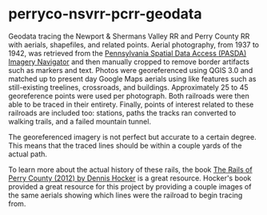 # perryco-nsvrr-pcrr-geodata
Geodata tracing the Newport &amp; Shermans Valley RR and Perry County RR with aerials, shapefiles, and related points. Aerial photography, from 1937 to 1942, was retrieved from the [Pennsylvania Spatial Data Access (PASDA) Imagery Navigator](http://maps.psiee.psu.edu/ImageryNavigator/) and then manually cropped to remove border artifacts such as markers and text. Photos were georeferenced using QGIS 3.0 and matched up to present day Google Maps aerials using like features such as still-existing treelines, crossroads, and buildings. Approximately 25 to 45 georeference points were used per photograph. Both railroads were then able to be traced in their entirety. Finally, points of interest related to these railroads are included too: stations, paths the tracks ran converted to walking trails, and a failed mountain tunnel.

The georeferenced imagery is not perfect but accurate to a certain degree. This means that the traced lines should be within a couple yards of the actual path.

To learn more about the actual history of these rails, the book [The Rails of Perry County (2012) by Dennis Hocker](https://www.amazon.com/Rails-Perry-County-Dennis-Hocker/dp/B00K0UFB86) is a great resource. Hocker's book provided a great resource for this project by providing a couple images of the same aerials showing which lines were the railroad to begin tracing from.
